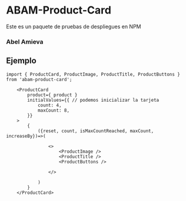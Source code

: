 # ABAM-Product-Card

Este es un paquete de pruebas de despliegues en NPM

### Abel Amieva

## Ejemplo

```
import { ProductCard, ProductImage, ProductTitle, ProductButtons } from 'abam-product-card';
```

```
    <ProductCard 
        product={ product }
        initialValues={{ // podemos inicializar la tarjeta 
            count: 4,
            maxCount: 8,
        }}
    >
        {
            ({reset, count, isMaxCountReached, maxCount, increaseBy})=>(

                <>
                    <ProductImage />
                    <ProductTitle />
                    <ProductButtons />

                </>

            )
        }
    </ProductCard>
```